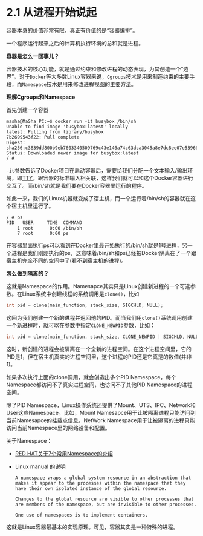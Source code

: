 # 2.1 从进程开始说起

容器本身的价值非常有限，真正有价值的是“容器编排”。

一个程序运行起来之后的计算机执行环境的总和就是进程。

**容器是怎么一回事儿？**

容器技术的核心功能，就是通过约束和修改进程的动态表现，为其创造一个“边界”。对于`Docker`等大多数Linux容器来说，`Cgroups`技术是用来制造约束的主要手段，而`Namespace`技术是用来修改进程视图的主要方法。

**理解Cgroups和Namespace**

首先创建一个容器

```shell
masha@MaSha_PC:~$ docker run -it busybox /bin/sh
Unable to find image 'busybox:latest' locally
latest: Pulling from library/busybox
7b2699543f22: Pull complete
Digest: sha256:c3839dd800b9eb7603340509769c43e146a74c63dca3045a8e7dc8ee07e53966
Status: Downloaded newer image for busybox:latest
/ #
```

`-it`参数告诉了Docker项目在启动容器后，需要给我们分配一个文本输入/输出环境，即[TTY](https://docs.kernel.org/driver-api/tty/index.html)，跟容器的标准输入相关联，这样我们就可以和这个Docker容器进行交互了。而/bin/sh就是我们要在Docker容器里运行的程序。

如此一来，我们的Linux机器就变成了宿主机，而一个运行着/bin/sh的容器就在这个宿主机里运行了。

```shell
/ # ps
PID   USER     TIME  COMMAND
    1 root      0:00 /bin/sh
    7 root      0:00 ps
```

在容器里面执行ps可以看到在Docker里最开始执行的/bin/sh就是1号进程，另一个进程是我们刚刚执行的ps，这意味着/bin/sh和ps已经被Docker隔离在了一个跟宿主机完全不同的空间中了(看不到宿主机的进程)。

**怎么做到隔离的？**

这就是Namespace的作用。Namesapce其实只是Linux创建新进程的一个可选参数。在Linux系统中创建线程的系统调用是`clone()`，比如

```C
int pid = clone(main_function, stack_size, SIGCHLD, NULL);
```

这回为我们创建一个新的进程并返回他的PID。而当我们用`clone()`系统调用创建一个新进程时，就可以在参数中指定`CLONE_NEWPID`参数，比如：

```C
int pid = clone(main_function, stack_size, CLONE_NEWPID | SIGCHLD, NULL);
```

这时，新创建的进程会被隔离在一个全新的进程空间。在这个进程空间里，它的PID是1，但在宿主机真实的进程空间里，这个进程的PID还是它真是的数值(并非1)。

如果多次执行上面的clone调用，就会创造出多个PID Namespace，每个Namespace都访问不了真实进程空间，也访问不了其他PID Namespace的进程空间。

除了PID Namespace，Linux操作系统还提供了Mount、UTS、IPC、Network和User这些Namespace。比如，Mount Namesapce用于让被隔离进程只能访问到当前Namesapce的挂载点信息，NetWork Namespace用于让被隔离的进程只能访问当前Namespace里的网络设备和配置。

关于Namespace：

* [RED HAT关于7个常用Namespace的介绍](https://www.redhat.com/sysadmin/7-linux-namespaces)

* Linux manual 的说明

    ```text
    A namespace wraps a global system resource in an abstraction that makes it appear to the processes within the namespace that they have their own isolated instance of the global resource. 

    Changes to the global resource are visible to other processes that are members of the namespace, but are invisible to other processes.

    One use of namespaces is to implement containers.
    ```

这就是Linux容器最基本的实现原理。可见，容器其实是一种特殊的进程。